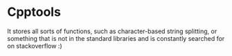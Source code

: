 # Cpptools
It stores all sorts of functions, such as character-based string splitting, or something that is not in the standard libraries and is constantly searched for on stackoverflow :)
